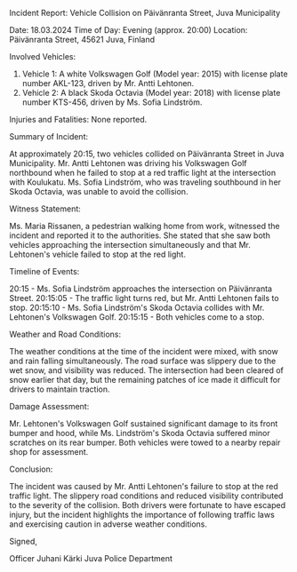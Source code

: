 Incident Report: Vehicle Collision on Päivänranta Street, Juva Municipality

Date: 18.03.2024
Time of Day: Evening (approx. 20:00)
Location: Päivänranta Street, 45621 Juva, Finland

Involved Vehicles:

1. Vehicle 1: A white Volkswagen Golf (Model year: 2015) with license plate number AKL-123, driven by Mr. Antti Lehtonen.
2. Vehicle 2: A black Skoda Octavia (Model year: 2018) with license plate number KTS-456, driven by Ms. Sofia Lindström.

Injuries and Fatalities: None reported.

Summary of Incident:

At approximately 20:15, two vehicles collided on Päivänranta Street in Juva Municipality. Mr. Antti Lehtonen was driving his Volkswagen Golf northbound when he failed to stop at a red traffic light at the intersection with Koulukatu. Ms. Sofia Lindström, who was traveling southbound in her Skoda Octavia, was unable to avoid the collision.

Witness Statement:

Ms. Maria Rissanen, a pedestrian walking home from work, witnessed the incident and reported it to the authorities. She stated that she saw both vehicles approaching the intersection simultaneously and that Mr. Lehtonen's vehicle failed to stop at the red light.

Timeline of Events:

20:15 - Ms. Sofia Lindström approaches the intersection on Päivänranta Street.
20:15:05 - The traffic light turns red, but Mr. Antti Lehtonen fails to stop.
20:15:10 - Ms. Sofia Lindström's Skoda Octavia collides with Mr. Lehtonen's Volkswagen Golf.
20:15:15 - Both vehicles come to a stop.

Weather and Road Conditions:

The weather conditions at the time of the incident were mixed, with snow and rain falling simultaneously. The road surface was slippery due to the wet snow, and visibility was reduced. The intersection had been cleared of snow earlier that day, but the remaining patches of ice made it difficult for drivers to maintain traction.

Damage Assessment:

Mr. Lehtonen's Volkswagen Golf sustained significant damage to its front bumper and hood, while Ms. Lindström's Skoda Octavia suffered minor scratches on its rear bumper. Both vehicles were towed to a nearby repair shop for assessment.

Conclusion:

The incident was caused by Mr. Antti Lehtonen's failure to stop at the red traffic light. The slippery road conditions and reduced visibility contributed to the severity of the collision. Both drivers were fortunate to have escaped injury, but the incident highlights the importance of following traffic laws and exercising caution in adverse weather conditions.

Signed,

Officer Juhani Kärki
Juva Police Department